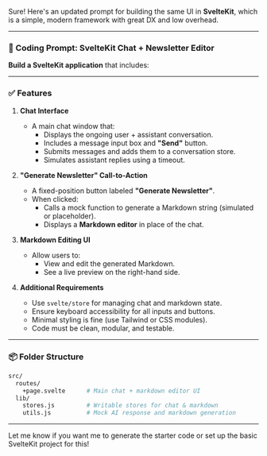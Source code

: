 Sure! Here's an updated prompt for building the same UI in **SvelteKit**, which is a simple, modern framework with great DX and low overhead.

---

### 🧑‍  Coding Prompt: SvelteKit Chat + Newsletter Editor

**Build a SvelteKit application** that includes:

---

### ✅ Features

1. **Chat Interface**
   - A main chat window that:
     - Displays the ongoing user + assistant conversation.
     - Includes a message input box and **"Send"** button.
     - Submits messages and adds them to a conversation store.
     - Simulates assistant replies using a timeout.

2. **"Generate Newsletter" Call-to-Action**
   - A fixed-position button labeled **"Generate Newsletter"**.
   - When clicked:
     - Calls a mock function to generate a Markdown string (simulated or placeholder).
     - Displays a **Markdown editor** in place of the chat.

3. **Markdown Editing UI**
   - Allow users to:
     - View and edit the generated Markdown.
     - See a live preview on the right-hand side.

4. **Additional Requirements**
   - Use `svelte/store` for managing chat and markdown state.
   - Ensure keyboard accessibility for all inputs and buttons.
   - Minimal styling is fine (use Tailwind or CSS modules).
   - Code must be clean, modular, and testable.

---

### 📦 Folder Structure

```bash
src/
  routes/
    +page.svelte      # Main chat + markdown editor UI
  lib/
    stores.js         # Writable stores for chat & markdown
    utils.js          # Mock AI response and markdown generation
```

---

Let me know if you want me to generate the starter code or set up the basic SvelteKit project for this!